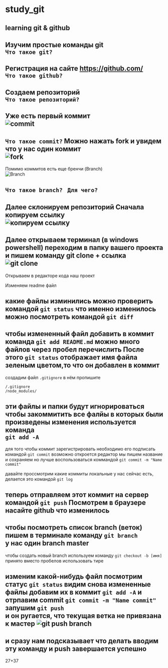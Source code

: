 # study_git
## learning git &amp; github

Изучим простые команды git  
`Что такое git?`
---

Регистрация на сайте https://github.com/  
`Что такое github?`
--- 

Создаем репозиторий  
`Что такое репозиторий?`
--- 

Уже есть первый коммит  
![commit](http://i.imgur.com/Ny39tb7.png)
--- 
`Что такое commit?`
Можно нажать fork и увидем что у нас один коммит  
![fork](http://i.imgur.com/uPm4ziU.png)
--- 

Помимо коммитов есть еще бренчи (Branch)   
![Branch](http://i.imgur.com/It2lGTT.png) 

`Что такое branch? `
`Для чего?`
---
Далее склонируем репозиторий
Сначала копируем ссылку   
![копируем ссылку](http://i.imgur.com/baBzTBR.png) 
--- 

Далее открываем терминал (в windows powershell)
переходим в папку вашего проекта
и пишем команду
git clone + ссылка  
![git clone](http://i.imgur.com/qDElrcx.png) 
--- 

Открываем в редакторе кода наш проект

Изменяем readme файл

какие файлы изминились можно проверить командой `git status`
что именно изменилось можно посмотреть командой `git diff`
--- 

чтобы измененный файл добавить в коммит команда `git add README.md`
можно много файлов через пробел перечислить
После этого `git status` отображает имя файла зеленым цветом,то что он добавлен в коммит
--- 

создадим файл `.gitignore`
в нём пропишите  
```
/.gitignore   
/node_modules/
```

эти файлы и папки будут игнорироваться
чтобы закоммитить все фалйы в которых были произведены изменения используется команда  
`git add -A`
--- 

для того чтобы коммит зарегистрировать необходимо его подписать
командой `git commit` возможно откроется редактор мы пишем название и сохраняем
но лучше воспользоваться коммандой `git commit -m "Name commit"`

давайте проссмотрим какие коммиты локальные у нас сейчас есть, делается это командой `git log`

теперь отправляем этот коммит на сервер командой `git push`
Посмотрем в браузере насайте github что изменилось
--- 

чтобы посмотреть список branch (веток) пишем в терминале команду `git branch`  
у нас один branch master
---

чтобы создать новый branch используем команду  `git checkout -b [имя]`
принято вместо пробелов использовать тире

изменим какой-нибудь файл 
посмотрим статус `git status` видим снова измененные файлы
добавим их в коммит `git add -A`
и отрпавим commit `git commit -m "Name commit"`
запушим `git push`  
и он ругается, что текущая ветка не привязана к мастер
![git push branch](http://i.imgur.com/1KOTPDW.png)  
---
и сразу нам подсказывает что делать 
вводим эту команду и push завершается успешно
---

27+37
